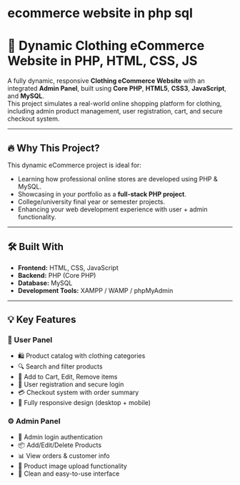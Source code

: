 # ecommerce website in php sql
# 👗 Dynamic Clothing eCommerce Website in PHP, HTML, CSS, JS

A fully dynamic, responsive **Clothing eCommerce Website** with an integrated **Admin Panel**, built using **Core PHP**, **HTML5**, **CSS3**, **JavaScript**, and **MySQL**.  
This project simulates a real-world online shopping platform for clothing, including admin product management, user registration, cart, and secure checkout system.

---

## 🔥 Why This Project?

This dynamic eCommerce project is ideal for:
- Learning how professional online stores are developed using PHP & MySQL.
- Showcasing in your portfolio as a **full-stack PHP project**.
- College/university final year or semester projects.
- Enhancing your web development experience with user + admin functionality.

---


## 🛠️ Built With

- **Frontend:** HTML, CSS, JavaScript  
- **Backend:** PHP (Core PHP)  
- **Database:** MySQL  
- **Development Tools:** XAMPP / WAMP / phpMyAdmin

---

## 💡 Key Features

### 👗 User Panel
- 🛍️ Product catalog with clothing categories
- 🔍 Search and filter products
- 🛒 Add to Cart, Edit, Remove items
- 👤 User registration and secure login
- 💳 Checkout system with order summary
- 📱 Fully responsive design (desktop + mobile)

### ⚙️ Admin Panel
- 🔐 Admin login authentication
- 📦 Add/Edit/Delete Products
- 📊 View orders & customer info
- 🧾 Product image upload functionality
- 🧹 Clean and easy-to-use interface


